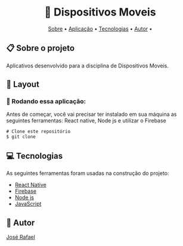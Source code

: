 <h1 align="center"> 📱 Dispositivos Moveis</h1>

<p align="center">  <a href="#sobre">Sobre</a> • <a href="#aplicacao">Aplicação</a> • <a href="#techs">Tecnologias</a> • <a href="#autor">Autor</a> • </p>

  <h2 id="sobre"> 📋 Sobre o projeto</h2>

Aplicativos desenvolvido para a disciplina de Dispositivos Moveis.

<h2 id="layout"> 🎨  Layout </h2>

<h3 id="aplicacao"> 🎲  Rodando essa aplicação: </h3>

Antes de começar, você vai precisar ter instalado em sua máquina as seguintes ferramentas: React native, Node js e utilizar o Firebase

```
# Clone este repositório
$ git clone 

```

 <h2 id="techs"> 💻 Tecnologias</h2>
 As seguintes ferramentas foram usadas na construção do projeto:

- [React Native]()
- [Firebase]()
- [Node js]()
- [JavaScript]()

 <h2 id="autor"> 🦸 Autor</h2>

[José Rafael](https://github.com/JosRafael)
